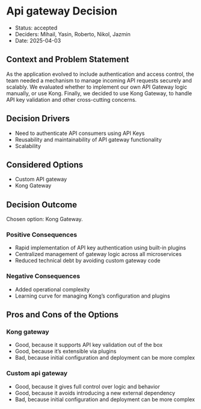 # Api gateway Decision
- Status: accepted
- Deciders: Mihail, Yasin, Roberto, Nikol, Jazmin
- Date: 2025-04-03

## Context and Problem Statement
As the application evolved to include authentication and access control, the team needed a mechanism to manage incoming API requests securely and scalably. We evaluated whether to implement our own API Gateway logic manually, or use Kong. Finally, we decided to use Kong Gateway, to handle API key validation and other cross-cutting concerns.

## Decision Drivers
- Need to authenticate API consumers using API Keys
- Reusability and maintainability of API gateway functionality
- Scalability

## Considered Options
- Custom API gateway
- Kong Gateway

## Decision Outcome
Chosen option: Kong Gateway.

### Positive Consequences
- Rapid implementation of API key authentication using built-in plugins
- Centralized management of gateway logic across all microservices
- Reduced technical debt by avoiding custom gateway code

### Negative Consequences
- Added operational complexity
- Learning curve for managing Kong’s configuration and plugins

## Pros and Cons of the Options
### Kong gateway
- Good, because it supports API key validation out of the box
- Good, because it’s extensible via plugins
- Bad, because initial configuration and deployment can be more complex

### Custom api gateway
- Good, because it gives full control over logic and behavior
- Good, because it avoids introducing a new external dependency
- Bad, because initial configuration and deployment can be more complex